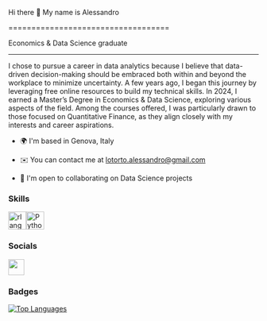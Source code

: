 Hi there 👋 My name is Alessandro

===================================
 
Economics & Data Science graduate

--------------------
 
I chose to pursue a career in data analytics because I believe that data-driven decision-making should be embraced both within and beyond the workplace to minimize uncertainty. A few years ago, I began this journey by leveraging free online resources to build my technical skills. In 2024, I earned a Master’s Degree in Economics & Data Science, exploring various aspects of the field. Among the courses offered, I was particularly drawn to those focused on Quantitative Finance, as they align closely with my interests and career aspirations.
 
* 🌍  I'm based in Genova, Italy

* ✉️  You can contact me at [lotorto.alessandro@gmail.com](mailto:lotorto.alessandro@gmail.com)

* 🤝  I'm open to collaborating on Data Science projects
 
### Skills
 
 
<p align="left">
<a href="https://www.r-project.org/" target="_blank" rel="noreferrer"><img src="https://raw.githubusercontent.com/danielcranney/readme-generator/main/public/icons/skills/rlang-colored.svg" width="36" height="36" alt="rlang" /></a><a href="https://www.python.org/" target="_blank" rel="noreferrer"><img src="https://raw.githubusercontent.com/danielcranney/readme-generator/main/public/icons/skills/python-colored.svg" width="36" height="36" alt="Python" /></a>
</p>
 
 
### Socials
 
<p align="left"> <a href="https://github.com/NoLotusName" target="_blank" rel="noreferrer"> <picture> <source media="(prefers-color-scheme: dark)" srcset="https://raw.githubusercontent.com/danielcranney/readme-generator/main/public/icons/socials/github-dark.svg" /> <source media="(prefers-color-scheme: light)" srcset="https://raw.githubusercontent.com/danielcranney/readme-generator/main/public/icons/socials/github.svg" /> <img src="https://raw.githubusercontent.com/danielcranney/readme-generator/main/public/icons/socials/github.svg" width="32" height="32" /> </picture> </a></p>
 
### Badges
 
<a href="https://github.com/NoLotusName" align="left"><img src="https://github-readme-stats.vercel.app/api/top-langs/?username=fedemilanesio&langs_count=10&title_color=0891b2&text_color=ffffff&icon_color=0891b2&bg_color=1c1917&hide_border=true&locale=en&custom_title=Top%20%Languages" alt="Top Languages" /></a>

 
 
